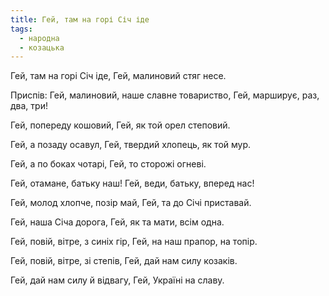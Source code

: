 ```yaml
---
title: Гей, там на горі Січ іде
tags: 
  - народна
  - козацька
---
```

Гей, там на горі Січ іде,
Гей, малиновий стяг несе.

Приспів:
Гей, малиновий, наше славне товариство,
Гей, марширує, раз, два, три!

Гей, попереду кошовий,
Гей, як той орел степовий.

Гей, а позаду осавул,
Гей, твердий хлопець, як той мур.

Гей, а по боках чотарі,
Гей, то сторожі огневі.

Гей, отамане, батьку наш!
Гей, веди, батьку, вперед нас!

Гей, молод хлопче, позір май,
Гей, та до Січі приставай.

Гей, наша Січа дорога,
Гей, як та мати, всім одна.

Гей, повій, вітре, з синіх гір,
Гей, на наш прапор, на топір.

Гей, повій, вітре, зі степів,
Гей, дай нам силу козаків.

Гей, дай нам силу й відвагу,
Гей, Україні на славу.